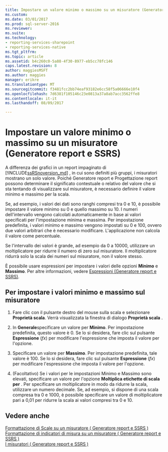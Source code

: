```yaml
---
title: Impostare un valore minimo o massimo su un misuratore (Generatore report e SSRS) | Microsoft Docs
ms.custom: 
ms.date: 03/01/2017
ms.prod: sql-server-2016
ms.reviewer: 
ms.suite: 
ms.technology:
- reporting-services-sharepoint
- reporting-services-native
ms.tgt_pltfrm: 
ms.topic: article
ms.assetid: b4c260c0-5a88-4f30-8977-eb5cc78fc146
caps.latest.revision: 8
author: maggiesMSFT
ms.author: maggies
manager: erikre
ms.translationtype: MT
ms.sourcegitcommit: f3481fcc2bb74eaf93182e6cc58f5a06666e10f4
ms.openlocfilehash: 7d6381f105146c23e0813a37a8ab7acc3562ffe8
ms.contentlocale: it-it
ms.lasthandoff: 08/09/2017

---
```

# <a name="set-a-minimum-or-maximum-on-a-gauge-report-builder-and-ssrs"></a>Impostare un valore minimo o massimo su un misuratore (Generatore report e SSRS)
  A differenza dei grafici in un report impaginato di [!INCLUDE[ssRSnoversion_md](../../includes/ssrsnoversion-md.md)] , in cui sono definiti più gruppi, i misuratori mostrano un solo valore. Poiché Generatore report e Progettazione report possono determinare il significato contestuale o relativo del valore che si sta tentando di visualizzare sul misuratore, è necessario definire il valore minimo e massimo per la scala.   
    
  Se, ad esempio, i valori dei dati sono ranghi compresi tra 0 e 10, è possibile impostare il valore minimo su 0 e quello massimo su 10. I numeri dell'intervallo vengono calcolati automaticamente in base ai valori specificati per l'impostazione minima e massima. Per impostazione predefinita, i valori minimo e massimo vengono impostati su 0 e 100, ovvero due valori arbitrari che è necessario modificare. L'applicazione non calcola il valore come percentuale.  
  
 Se l'intervallo dei valori è grande, ad esempio da 0 a 10000, utilizzare un moltiplicatore per ridurre il numero di zero sul misuratore. Il moltiplicatore ridurrà solo la scala dei numeri sul misuratore, non il valore stesso.  
  
 È possibile usare espressioni per impostare i valori delle opzioni **Minimo** e **Massimo**. Per altre informazioni, vedere [Espressioni &#40;Generatore report e SSRS&#41;](../../reporting-services/report-design/expressions-report-builder-and-ssrs.md).  
  
## <a name="to-set-the-minimum-and-maximum-on-the-gauge"></a>Per impostare i valori minimo e massimo sul misuratore  
  
1.  Fare clic con il pulsante destro del mouse sulla scala e selezionare **Proprietà scala**. Verrà visualizzata la finestra di dialogo **Proprietà scala** .  
  
2.  In **Generale**specificare un valore per **Minimo**. Per impostazione predefinita, questo valore è 0. Se lo si desidera, fare clic sul pulsante **Espressione** (*fx*) per modificare l'espressione che imposta il valore per l'opzione.  
  
3.  Specificare un valore per **Massimo**. Per impostazione predefinita, tale valore è 100. Se lo si desidera, fare clic sul pulsante **Espressione** (*fx*) per modificare l'espressione che imposta il valore per l'opzione.  
  
4.  (Facoltativo) Se i valori per le impostazioni Minimo e Massimo sono elevati, specificare un valore per l'opzione **Moltiplica etichette di scala per** . Per specificare un moltiplicatore in modo da ridurre la scala, utilizzare un numero decimale. Se, ad esempio, si dispone di una scala compresa tra 0 e 1000, è possibile specificare un valore di moltiplicatore pari a 0,01 per ridurre la scala ai valori compresi tra 0 e 10.  
  
## <a name="see-also"></a>Vedere anche  
 [Formattazione di Scale su un misuratore &#40; Generatore report e SSRS &#41;](../../reporting-services/report-design/formatting-scales-on-a-gauge-report-builder-and-ssrs.md)   
 [Formattazione di indicatori di misura su un misuratore &#40; Generatore report e SSRS &#41;](../../reporting-services/report-design/formatting-pointers-on-a-gauge-report-builder-and-ssrs.md)   
 [I misuratori &#40; Generatore report e SSRS &#41;](../../reporting-services/report-design/gauges-report-builder-and-ssrs.md)  
  
  
